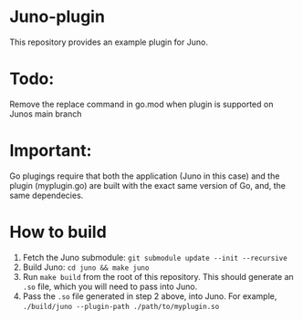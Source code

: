 # Juno-plugin
This repository provides an example plugin for Juno.

# Todo:

Remove the replace command in go.mod when plugin is supported on Junos main branch

# Important:

Go plugings require that both the application (Juno in this case) and the plugin (myplugin.go) are built with the exact same version of Go, and, the same dependecies. 

# How to build

1. Fetch the Juno submodule: `git submodule update --init --recursive`
2. Build Juno: `cd juno && make juno`
3. Run `make build` from the root of this repository. This should generate an `.so` file, which you will need to pass into Juno.
4. Pass the `.so` file generated in step 2 above, into Juno. For example, `./build/juno --plugin-path ./path/to/myplugin.so`

